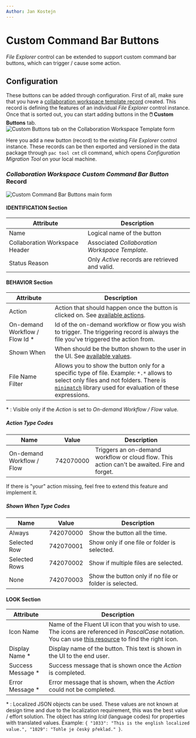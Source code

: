 ```yaml
---
Author: Jan Kostejn
---
```


# Custom Command Bar Buttons
_File Explorer_ control can be extended to support custom command bar buttons, which can trigger / cause some action.

## Configuration
These buttons can be added through configuration. First of all, make sure that you have a [collaboration workspace template record](/en/developer-guide/applications/controls/FileExplorer/collaborationworkspaces/#collaboration-workspace-template) created. This record is defining the features of an individual _File Explorer_ control instance. Once that is sorted out, you can start adding buttons in the **🖱️ Custom Buttons** tab.
![Custom Buttons tab on the Collaboration Workspace Template form](/.attachments/en/developer-guide/applications/controls/FileExplorer/custom-command-bar-buttons-tab-on-collaboration-workspace-template-form.png)

Here you add a new button (record) to the existing _File Explorer_ control instance. These records can be then exported and versioned in the data package through `pac tool cmt` cli command, which opens _Configuration Migration Tool_ on your local machine.

### _Collaboration Workspace Custom Command Bar Button_ Record
![Custom Command Bar Buttons main form](/.attachments/en/developer-guide/applications/controls/FileExplorer/custom-command-bar-buttons-main-form.png)

#### IDENTIFICATION Section
| Attribute                      | Description                                    |
| ------------------------------ | ---------------------------------------------- |
| Name                           | Logical name of the button                     |
| Collaboration Workspace Header | Associated _Collaboration Workspace Template_. |
| Status Reason                  | Only _Active_ records are retrieved and valid. |

#### BEHAVIOR Section
| Attribute                       | Description                                                                                                                                                                                                                                   |
| ------------------------------- | --------------------------------------------------------------------------------------------------------------------------------------------------------------------------------------------------------------------------------------------- |
| Action                          | Action that should happen once the button is clicked on. See [available actions](#action-type-codes).                                                                                                                                         |
| On-demand Workflow / Flow Id \* | Id of the on-demand workflow or flow you wish to trigger. The triggering record is always the file you've triggered the action from.                                                                                                          |
| Shown When                      | When should be the button shown to the user in the UI. See [available values](#shown-when-type-codes).                                                                                                                                        |
| File Name Filter                | Allows you to show the button only for a specific type of file. Example: `*.*` allows to select only files and not folders. There is [`minimatch`](https://www.npmjs.com/package/minimatch) library used for evaluation of these expressions. |

\* : Visible only if the _Action_ is set to _On-demand Workflow / Flow_ value.

##### Action Type Codes
| Name                      | Value     | Description                                                                                  |
| ------------------------- | --------- | -------------------------------------------------------------------------------------------- |
| On-demand Workflow / Flow | 742070000 | Triggers an on-demand workflow or cloud flow. This action can't be awaited. Fire and forget. |

If there is "your" action missing, feel free to extend this feature and implement it.

##### Shown When Type Codes
| Name          | Value     | Description                                            |
| ------------- | --------- | ------------------------------------------------------ |
| Always        | 742070000 | Show the button all the time.                          |
| Selected Row  | 742070001 | Show only if one file or folder is selected.           |
| Selected Rows | 742070002 | Show if multiple files are selected.                   |
| None          | 742070003 | Show the button only if no file or folder is selected. |

#### LOOK Section
| Attribute          | Description                                                                                                                                                                                            |
| ------------------ | ------------------------------------------------------------------------------------------------------------------------------------------------------------------------------------------------------ |
| Icon Name          | Name of the Fluent UI icon that you wish to use. The icons are referenced in _PascalCase_ notation. You can use [this resource](https://icon-sets.iconify.design/fluent-mdl2/) to find the right icon. |
| Display Name \*    | Display name of the button. This text is shown in the UI to the end user.                                                                                                                              |
| Success Message \* | Success message that is shown once the _Action_ is completed.                                                                                                                                          |
| Error Message \*   | Error message that is shown, when the _Action_ could not be completed.                                                                                                                                 |

\* : Localized JSON objects can be used. These values are not known at design time and due to the localization requirement, this was the best value / effort solution. The object has string _lcid_ (language codes) for properties with translated values. Example: `{ "1033": "This is the english localized value.", "1029": "Tohle je český překlad." }`.
